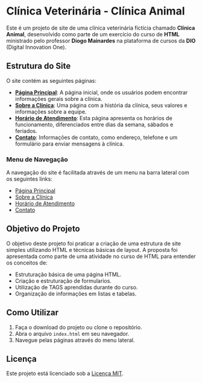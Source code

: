 # Clínica Veterinária - Clínica Animal

Este é um projeto de site de uma clínica veterinária fictícia chamado **Clínica Animal**, desenvolvido como parte de um exercício do curso de **HTML** ministrado pelo professor **Diogo Mainardes** na plataforma de cursos da **DIO** (Digital Innovation One).

## Estrutura do Site

O site contém as seguintes páginas:

- **[Página Principal](index.html)**: A página inicial, onde os usuários podem encontrar informações gerais sobre a clínica.
- **[Sobre a Clínica](sobrenos.html)**: Uma página com a história da clínica, seus valores e informações sobre a equipe.
- **[Horário de Atendimento](atendimento.html)**: Esta página apresenta os horários de funcionamento, diferenciados entre dias da semana, sábados e feriados.
- **[Contato](contato.html)**: Informações de contato, como endereço, telefone e um formulário para enviar mensagens à clínica.

### Menu de Navegação

A navegação do site é facilitada através de um menu na barra lateral com os seguintes links:

- [Página Principal](index.html)
- [Sobre a Clínica](sobrenos.html)
- [Horário de Atendimento](atendimento.html)
- [Contato](contato.html)

## Objetivo do Projeto

O objetivo deste projeto foi praticar a criação de uma estrutura de site simples utilizando HTML e técnicas básicas de layout. A proposta foi apresentada como parte de uma atividade no curso de HTML para entender os conceitos de:

- Estruturação básica de uma página HTML.
- Criação e estruturação de formularios.
- Utilização de TAGS aprendidas durante do curso.
- Organização de informações em listas e tabelas.

## Como Utilizar

1. Faça o download do projeto ou clone o repositório.
2. Abra o arquivo `index.html` em seu navegador.
3. Navegue pelas páginas através do menu lateral.

## Licença

Este projeto está licenciado sob a [Licença MIT](LICENSE).
